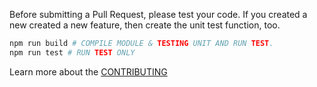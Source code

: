 Before submitting a Pull Request, please test your code. If you created a new created a new feature, then create the unit test function, too.

```bash
npm run build # COMPILE MODULE & TESTING UNIT AND RUN TEST.
npm run test # RUN TEST ONLY
```

Learn more about the [CONTRIBUTING](https://github.com/samchon/econ/blob/master/CONTRIBUTING.md)